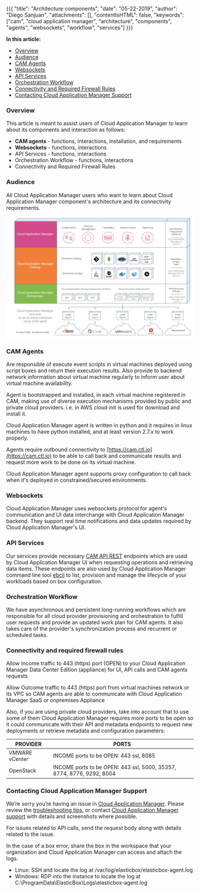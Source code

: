 {{{
"title": "Architecture components",
"date": "05-22-2019",
"author": "Diego Sanjuan",
"attachments": [],
"contentIsHTML": false,
"keywords": ["cam", "cloud application manager", "architecture", "components", "agents", "websockets", "workflow", "services"]
}}}


**In this article:**


* [Overview](#overview)
* [Audience](#audience)
* [CAM Agents](#cam-agents)
* [Websockets](#websockets)
* [API Services](#api-services)
* [Orchestration Workflow](#orchestration-workflow)
* [Connectivity and Required Firewall Rules](#connectivity-and-required-firewall-rules)
* [Contacting Cloud Application Manager Support](#contacting-cloud-application-manager-support)


### Overview


This article is meant to assist users of Cloud Application Manager to learn about its components and interaction as follows:

* **CAM agents** - functions, interactions, installation, and requirements
* **Websockets** - functions, interactions
* API Services - functions, interactions
* Orchestration Workflow - functions, interactions
* Connectivity and Required Firewall Rules


### Audience


All Cloud Application Manager users who want to learn about Cloud Application Manager component's architecture and its connectivity requirements.


![Cloud Application Manager Components](../../images/cloud-application-manager/components.png)


### CAM Agents


Are responsible of execute event scripts in virtual machines deployed using script boxes and return their execution results. Also provide to backend network information about virtual machine regularly to inform user about virtual machine availability.

Agent is bootstrapped and installed, in each virtual machine registered in CAM, making use of diverse execution mechanisms provided by public and private cloud providers. i.e. in AWS cloud init is used for download and install it.

Cloud Application Manager agent is written in python and it requires in linux machines to have python installed, and at least version 2.7.x to work properly.

Agents require outbound connectivity to [https://cam.ctl.io](https://cam.ctl.io) to be able to call back and communicate results and request more work to be done on its virtual machine.

Cloud Application Manager agent supports proxy configuration to call back when it's deployed in constrained/secured environments.


### Websockets


Cloud Application Manager uses websockets protocol for agent's communication and UI data interchange with Cloud Application Manager backend. They support real time notifications and data updates required by Cloud Application Manager's UI.


### API Services


Our services provide necessary [CAM API REST](https://www.ctl.io/api-docs/cam/) endpoints which are used by Cloud Application Manager UI when requesting operations and retrieving data items. These endpoints are also used by Cloud Application Manager command line tool [ebcli](../../Tutorials/ebcli-tutorial.md) to list, provision and manage the lifecycle of your workloads based on box configuration.


### Orchestration Workflow


We have asynchronous and persistent long-running workflows which are responsible for all cloud provider provisioning and orchestration to fulfill user requests and provide an updated work plan for CAM agents. It also takes care of the provider's synchronization process and recurrent or scheduled tasks.


### Connectivity and required firewall rules


Allow Income traffic to 443 (https) port (OPEN) to your Cloud Application Manager Data Center Edition (appliance) for UI, API calls and CAM agents requests

Allow Outcome traffic to 443 (https) port from virtual machines network or its VPC so CAM agents are able to communicate with Cloud Application Manager SaaS or onpremises Appliance

Also, if you are using private cloud providers, take into account that to use some of them Cloud Application Manager requires more ports to be open so it could communicate with their API and metadata endpoints to request new deployments or retrieve metadata and configuration parameters:

|  PROVIDER     |  PORTS                                                                |
|---------------|-----------------------------------------------------------------------|
| VMWARE vCenter| INCOME ports to be OPEN: 443 ssl, 8085                                |
| OpenStack     | INCOME ports to be OPEN: 443 ssl, 5000, 35357, 8774, 8776, 9292, 8004 |


### Contacting Cloud Application Manager Support


We’re sorry you’re having an issue in [Cloud Application Manager](https://www.ctl.io/cloud-application-manager/). Please review the [troubleshooting tips](../Troubleshooting/troubleshooting-tips.md), or contact [Cloud Application Manager support](mailto:cloudsupport@centurylink.com) with details and screenshots where possible.

For issues related to API calls, send the request body along with details related to the issue.

In the case of a box error, share the box in the workspace that your organization and Cloud Application Manager can access and attach the logs.
* Linux: SSH and locate the log at /var/log/elasticbox/elasticbox-agent.log
* Windows: RDP into the instance to locate the log at C:\ProgramData\ElasticBox\Logs\elasticbox-agent.log
